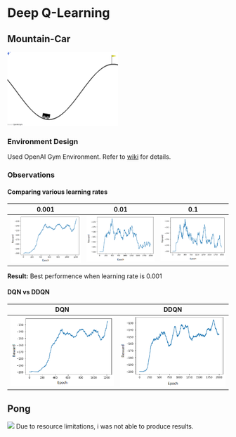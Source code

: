 # Deep Q-Learning

## Mountain-Car

<img src="./figs/mountain_car.gif" width="50%">

### Environment Design
Used OpenAI Gym Environment. Refer to [wiki](https://github.com/openai/gym/wiki/MountainCar-v0) for details.

### Observations

#### Comparing various learning rates

| 0.001 | 0.01 | 0.1 |
| --- | --- | --- |
| ![mc_lr001](https://github.com/sagarjinde/Reinforcement-Learning-Project/blob/master/DQN/figs/mc_lr0.001.png) | ![mc_lr01](https://github.com/sagarjinde/Reinforcement-Learning-Project/blob/master/DQN/figs/mc_lr0.01.png) | ![mc_lr1](https://github.com/sagarjinde/Reinforcement-Learning-Project/blob/master/DQN/figs/mc_lr0.1.png) |
**Result:** Best performence when learning rate is 0.001 

#### DQN vs DDQN
| DQN | DDQN |
| --- | --- |
| ![mc_lr001](https://github.com/sagarjinde/Reinforcement-Learning-Project/blob/master/DQN/figs/mc_lr0.001.png) | ![mc_ddqn](https://github.com/sagarjinde/Reinforcement-Learning-Project/blob/master/DQN/figs/mc_ddqn.png) |

## Pong 
<img src="./fig/pong.gif">
Due to resource limitations, i was not able to produce results.